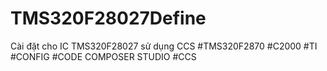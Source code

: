 # TMS320F28027Define
Cài đặt cho IC TMS320F28027 sử dụng CCS
#TMS320F2870
#C2000
#TI
#CONFIG
#CODE COMPOSER STUDIO
#CCS
